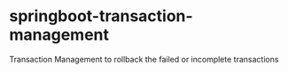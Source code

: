 # springboot-transaction-management
Transaction Management to rollback the failed or incomplete transactions
